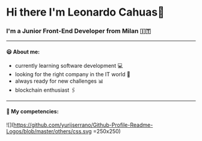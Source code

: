 # Hi there I'm Leonardo Cahuas👋

### I'm a Junior Front-End Developer from Milan :it:
---

#### :smiley: About me:
- currently learning software development :computer:
- looking for the right company in the IT world :briefcase:
- always ready for new challenges :bar_chart:
- blockchain enthusiast :paperclips:
---

#### :open_file_folder: My competencies:
 
![](https://github.com/yurijserrano/Github-Profile-Readme-Logos/blob/master/others/css.svg =250x250)



<!--
**LeonardoCahuas/LeonardoCahuas** is a ✨ _special_ ✨ repository because its `README.md` (this file) appears on your GitHub profile.

Here are some ideas to get you started:

:smiley: About me:
- currently learning software development :computer:
- looking for the right company in the IT world :briefcase:
- always ready for new challenges :bar_chart:
- blockchain enthusiast :paperclips: 



- 🔭 I’m currently working on ...
- 🌱 I’m currently learning ...
- 👯 I’m looking to collaborate on ...
- 🤔 I’m looking for help with ...
- 💬 Ask me about ...
- 📫 How to reach me: ...
- 😄 Pronouns: ...
- ⚡ Fun fact: ...
-->
